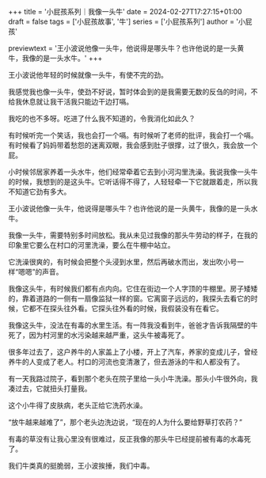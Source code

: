 +++
title = '小屁孩系列｜我像一头牛'
date = 2024-02-27T17:27:15+01:00
draft = false
tags = ['小屁孩故事', '牛']
series = ['小屁孩系列']
author = '小屁孩'

previewtext = '王小波说他像一头牛，他说得是哪头牛？也许他说的是一头黄牛，我像的是一头水牛。'
+++


王小波说他年轻的时候就像一头牛，有使不完的劲。

我感觉我也像一头牛，使劲不好说，暂时体会到的是我需要无数的反刍的时间，不给我休息就让我干活我只能边干边打嗝。

我吃的也不多呀。吃进了什么我不知道的，令我消化如此久？

有时候听完一个笑话，我也会打一个嗝。有时候听了老师的批评，我会打一个嗝。有时候看了妈妈带着愁怨的迷离双眼，我会感到肚子很撑，过了很久，我会放一个屁。

小时候邻居家养着一头水牛，他们经常牵着它去到小河沟里洗澡。我说我像一头牛的时候，我想到的是这头牛。它听话得不得了，人轻轻牵一下它就跟着走，所以我不知道它劲有多大。

王小波说他像一头牛，他说得是哪头牛？也许他说的是一头黄牛，我像的是一头水牛。

我像一头牛，需要特别多时间放松。我从未见过我像的那头牛劳动的样子，在我的印象里它要么在村口的河里洗澡，要么在牛棚中站立。

它洗澡很爽的，有时候会把整个头浸到水里，然后再破水而出，发出吹小号一样“嗯嗯”的声音。

我像这头牛，有时候我们都有点内向。它住在街边一个人字顶的牛棚里。房子矮矮的，靠着道路的一侧有一扇像监狱一样的窗。它离窗子远远的，我探头去看它的时候，它都不在探头往外看。它探头往外看的时候，我假装没有在看它。

我像这头牛，没法在有毒的水里生活。有一阵我没看到牛，爸爸才告诉我隔壁的牛死了，因为村河里的水污染越来越严重，这头牛被毒死了。

很多年过去了，这户养牛的人家盖上了小楼，开上了汽车，养家的变成儿子，曾经养牛的人变成了老人。村口的河流也变清澈了，但去游泳的牛和人都没有了。

有一天我路过院子，看到那个老头在院子里给一头小牛洗澡。那头小牛很外向，我凑过去，它就扭头打量我。

这个小牛得了皮肤病，老头正给它洗药水澡。

“放牛越来越难了”，那个老头边洗边说，“现在的人为什么要给野草打农药？”

有毒的草没有让我心里没有很难过，反正我像的那头牛已经提前被有毒的水毒死了。

我们牛类真的挺脆弱，王小波挨捶，我们中毒。
